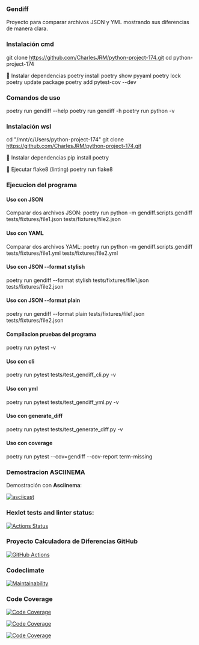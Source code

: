 ### Gendiff

Proyecto para comparar archivos JSON y YML mostrando sus diferencias de manera clara.

### Instalación cmd

git clone https://github.com/CharlesJRM/python-project-174.git
cd python-project-174

📌 Instalar dependencias
poetry install
poetry show pyyaml
poetry lock
poetry update package
poetry add pytest-cov --dev

### Comandos de uso
poetry run gendiff --help
poetry run gendiff -h
poetry run python -v

### Instalación wsl

cd "/mnt/c/Users/python-project-174"
git clone https://github.com/CharlesJRM/python-project-174.git

📌 Instalar dependencias
pip install poetry

📌 Ejecutar flake8 (linting)
poetry run flake8

### Ejecucion del programa

#### Uso con JSON
Comparar dos archivos JSON:
poetry run python -m gendiff.scripts.gendiff tests/fixtures/file1.json tests/fixtures/file2.json

#### Uso con YAML
Comparar dos archivos YAML:
poetry run python -m gendiff.scripts.gendiff tests/fixtures/file1.yml tests/fixtures/file2.yml

#### Uso con JSON --format stylish 
poetry run gendiff --format stylish tests/fixtures/file1.json tests/fixtures/file2.json

#### Uso con JSON --format plain
poetry run gendiff --format plain tests/fixtures/file1.json tests/fixtures/file2.json

#### Compilacion pruebas del programa
poetry run pytest -v

#### Uso con cli
poetry run pytest tests/test_gendiff_cli.py -v

#### Uso con yml
poetry run pytest tests/test_gendiff_yml.py -v

#### Uso con generate_diff
poetry run pytest tests/test_generate_diff.py -v

#### Uso con coverage
poetry run pytest --cov=gendiff --cov-report term-missing

### Demostracion ASCIINEMA
Demostración con **Asciinema**:

[![asciicast](https://asciinema.org/a/P35feJ6GIY2BQX8FB7EVQ9bzt.svg)](https://asciinema.org/a/P35feJ6GIY2BQX8FB7EVQ9bzt)


### Hexlet tests and linter status:
[![Actions Status](https://github.com/CharlesJRM/python-project-174/actions/workflows/hexlet-check.yml/badge.svg)](https://github.com/CharlesJRM/python-project-174/actions)

### Proyecto Calculadora de Diferencias GitHub
[![GitHub Actions](https://img.shields.io/github/actions/workflow/status/CharlesJRM/python-project-174/python-app.yml?branch=main&logo=github&label=CI)](https://github.com/CharlesJRM/python-project-174/actions/workflows/python-app.yml)

### Codeclimate
[![Maintainability](https://qlty.sh/gh/CharlesJRM/projects/python-project-174/maintainability.svg)](https://qlty.sh/gh/CharlesJRM/projects/python-project-174)

### Code Coverage
[![Code Coverage](https://api.qlty.sh/badges/gh/CharlesJRM/python-project-174/coverage.svg)](https://qlty.sh/gh/CharlesJRM/projects/python-project-174)

[![Code Coverage](https://qlty.sh/gh/CharlesJRM/projects/python-project-174/coverage.svg)](https://qlty.sh/gh/CharlesJRM/projects/python-project-174)

<a href="https://qlty.sh/gh/CharlesJRM/projects/python-project-174"><img src="https://qlty.sh/gh/CharlesJRM/projects/python-project-174/coverage.svg" alt="Code Coverage" /></a>

